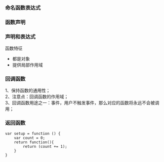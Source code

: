 ### 命名函数表达式
### 函数声明
### 声明和表达式

函数特征
+ 都是对象
+ 提供局部作用域

### 回调函数
1、保持函数的通用性；   
2、注意点：回调函数的作用域；     
3、回调函数用途之一：事件，用户不触发事件，那么对应的函数将永远不会被调用；
### 返回函数
```
var setup = function () {
	var count = 0;
	return function(){
		return (count += 1);
	}
}
```
